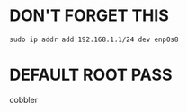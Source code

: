 # DON'T FORGET THIS

```
sudo ip addr add 192.168.1.1/24 dev enp0s8
```

# DEFAULT ROOT PASS

cobbler
